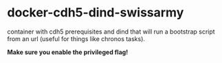 # docker-cdh5-dind-swissarmy

container with cdh5 prerequisites and dind that will run a bootstrap script from an url (useful for things like chronos tasks).

**Make sure you enable the privileged flag!**
